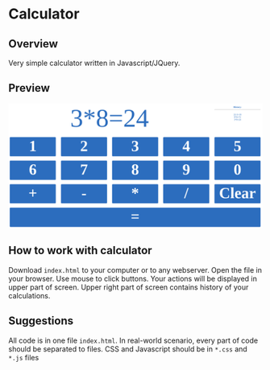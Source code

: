 # Calculator

## Overview

Very simple calculator written in Javascript/JQuery. 

## Preview

![calculator.png](calculator.png)

## How to work with calculator

Download `index.html` to your computer or to any webserver. Open the file in your browser. Use mouse to click buttons. Your actions will be displayed in upper part of screen. Upper right part of screen contains history of your calculations. 

## Suggestions

All code is in one file `index.html`. In real-world scenario, every part of code should be separated to files. CSS and Javascript should be in `*.css` and `*.js` files

